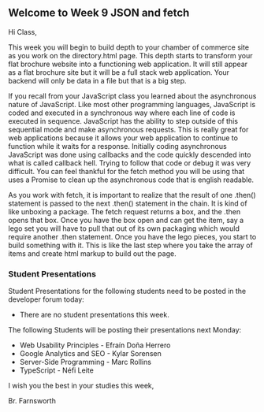 ## Welcome to Week 9 JSON and fetch

Hi Class,

This week you will begin to build depth to your chamber of commerce site as you work on the directory.html page.  This depth starts to transform your flat brochure website into a functioning web application.  It will still appear as a flat brochure site but it will be a full stack web application.  Your backend will only be data in a file but that is a big step.

If you recall from your JavaScript class you learned about the asynchronous nature of JavaScript.  Like most other programming languages, JavaScript is coded and executed in a synchronous way where each line of code is executed in sequence.  JavaScript has the ability to step outside of this sequential mode and make asynchronous requests.  This is really great for web applications because it allows your web application to continue to function while it waits for a response.  Initially coding asynchronous JavaScript was done using callbacks and the code quickly descended into what is called callback hell.  Trying to follow that code or debug it was very difficult. You can feel thankful for the fetch method you will be using that uses a Promise to clean up the asynchronous code that is english readable.

As you work with fetch, it is important to realize that the result of one .then() statement is passed to the next .then() statement in the chain. It is kind of like unboxing a package.  The fetch request returns a box, and the .then opens that box.  Once you have the box open and can get the item, say a lego set you will have to pull that out of its own packaging which would require another .then statement.  Once you have the lego pieces, you start to build something with it.  This is like the last step where you take the array of items and create html markup to build out the page.

### Student Presentations
Student Presentations for the following students need to be posted in the developer forum today:
- There are no student presentations this week.

The following Students will be posting their presentations next Monday:

- Web Usability Principles - Efraín Doña Herrero
- Google Analytics and SEO - Kylar Sorensen
- Server-Side Programming - Marc Rollins
- TypeScript - Néfi Leite


I wish you the best in your studies this week,

Br. Farnsworth